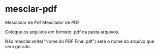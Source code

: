 # mesclar-pdf
Mesclador de Pdf
Mesclador de PDF

Coloque os arquivos em formato .pdf na pasta arquivos.

Não mesclar.write("Nome do PDF Final.pdf") será o nome do arquivo que será gerado.
